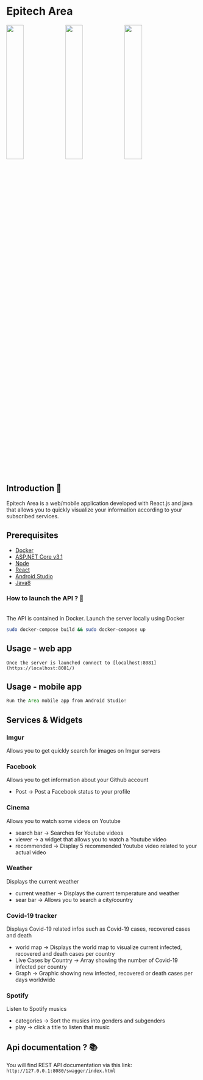 # Epitech Area

<img src="https://github.com/EpitechIT2020/B-YEP-500-BDX-5-1-area-olivier.gurses/blob/380ce8acdde656129446e14c18a245e700b6499f/images/loading_page.png" width="30%" height="30%">              <img src="https://github.com/EpitechIT2020/B-YEP-500-BDX-5-1-area-olivier.gurses/blob/380ce8acdde656129446e14c18a245e700b6499f/images/home_page.png" width="30%" height="30%">              <img src="https://github.com/EpitechIT2020/B-YEP-500-BDX-5-1-area-olivier.gurses/blob/380ce8acdde656129446e14c18a245e700b6499f/images/login_page.png" width="30%" height="30%">


## Introduction 👋

Epitech Area is a web/mobile application developed with React.js and java that allows you to quickly visualize your information according to your subscribed services.

## Prerequisites
- [Docker](https://docs.docker.com/docker-for-windows/install/)
- [ASP.NET Core v3.1](https://docs.microsoft.com/fr-fr/dotnet/core/install/windows?tabs=netcore31)
- [Node](https://nodejs.org/en/download/)
- [React](https://fr.reactjs.org/docs/getting-started.html)
- [Android Studio](https://developer.android.com/studio)
- [Java8](https://www.oracle.com/fr/java/technologies/javase/javase-jdk8-downloads.html)

### How to launch the API ? 🔮
<br>
The API is contained in Docker.
Launch the server locally using Docker

```bash
sudo docker-compose build && sudo docker-compose up
```

## Usage - web app
```
Once the server is launched connect to [localhost:8081](https://localhost:8081/)
```
## Usage - mobile app

```Java
Run the Area mobile app from Android Studio!
```

## Services & Widgets
### Imgur

Allows you to get quickly search for images on Imgur servers

### Facebook

Allows you to get information about your Github account

- Post -> Post a Facebook status to your profile

### Cinema

Allows you to watch some videos on Youtube

- search bar -> Searches for Youtube videos
- viewer -> a widget that allows you to watch a Youtube video
- recommended -> Display 5 recommended Youtube video related to your actual video

### Weather

Displays the current weather

- current weather -> Displays the current temperature and weather
- sear bar -> Allows you to search a city/country

### Covid-19 tracker

Displays Covid-19 related infos such as Covid-19 cases, recovered cases and death

- world map -> Displays the world map to visualize current infected, recovered and death cases per country
- Live Cases by Country -> Array showing the number of Covid-19 infected per country
- Graph -> Graphic showing new infected, recovered or death cases per days worldwide

### Spotify

Listen to Spotify musics

- categories -> Sort the musics into genders and subgenders
- play -> click a title to listen that music

## Api documentation ? 📚

You will find REST API documentation via this link:
```http://127.0.0.1:8080/swagger/index.html ```
